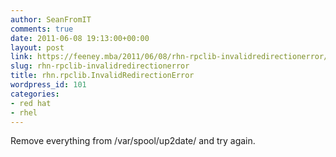 ```yaml
---
author: SeanFromIT
comments: true
date: 2011-06-08 19:13:00+00:00
layout: post
link: https://feeney.mba/2011/06/08/rhn-rpclib-invalidredirectionerror/
slug: rhn-rpclib-invalidredirectionerror
title: rhn.rpclib.InvalidRedirectionError
wordpress_id: 101
categories:
- red hat
- rhel
---
```


Remove everything from /var/spool/up2date/ and try again.
